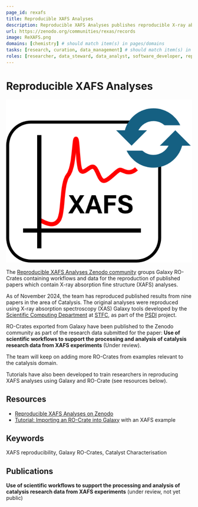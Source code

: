 ```yaml
---
page_id: rexafs
title: Reproducible XAFS Analyses
description: Reproducible XAFS Analyses publishes reproducible X-ray absorption fine structure (XAFS) analyses using Galaxy RO-Crates, targeting the area of Catalysis.
url: https://zenodo.org/communities/rexas/records
image: ReXAFS.png
domains: [chemistry] # should match item(s) in pages/domains
tasks: [research, curation, data_management] # should match item(s) in pages/tasks
roles: [researcher, data_steward, data_analyst, software_developer, repository_manager] # should match item(s) in pages/roles
---
```

<!--
   Copyright 2019-2022 RO-Crate contributors
   <https://github.com/ResearchObject/ro-crate/graphs/contributors>

   Licensed under the Apache License, Version 2.0 (the "License");
   you may not use this file except in compliance with the License.
   You may obtain a copy of the License at

       http://www.apache.org/licenses/LICENSE-2.0

   Unless required by applicable law or agreed to in writing, software
   distributed under the License is distributed on an "AS IS" BASIS,
   WITHOUT WARRANTIES OR CONDITIONS OF ANY KIND, either express or implied.
   See the License for the specific language governing permissions and
   limitations under the License.
-->

# Reproducible XAFS Analyses

![ReXAFS logo](../../assets/img/ReXAFS.png)

The [Reproducible XAFS Analyses Zenodo community](https://zenodo.org/communities/rexas/records) groups Galaxy RO-Crates containing workflows and data for the reproduction of published papers which contain X-ray absorption fine structure (XAFS) analyses.

As of November 2024, the team has reproduced published results from nine papers in the area of Catalysis. The original analyses were reproduced using X-ray absorption spectroscopy (XAS) Galaxy tools developed by the [Scientific Computing Department](https://www.scd.stfc.ac.uk/Pages/home.aspx) at [STFC](https://www.ukri.org/councils/stfc/), as part of the [PSDI](https://www.psdi.ac.uk) project.

RO-Crates exported from Galaxy have been published to the Zenodo community as part of the research data submitted for the paper: **Use of scientific workflows to support the processing and analysis of catalysis research data from XAFS experiments** (Under review). 

The team will keep on adding more RO-Crates from examples relevant to the catalysis domain. 

Tutorials have also been developed to train researchers in reproducing XAFS analyses using Galaxy and RO-Crate (see resources below).

## Resources

* [Reproducible XAFS Analyses on Zenodo](https://zenodo.org/communities/rexas/records)
* [Tutorial: Importing an RO-Crate into Galaxy](https://xerte.cardiff.ac.uk/play_22519) with an XAFS example

## Keywords 

XAFS reproducibility, Galaxy RO-Crates, Catalyst Characterisation

## Publications

**Use of scientific workflows to support the processing and analysis of catalysis research data from XAFS experiments** (under review, not yet public)
